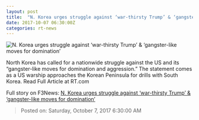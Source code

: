 ```yaml
---
layout: post
title:  "N. Korea urges struggle against ‘war-thirsty Trump’ & ‘gangster-like moves for domination’"
date: 2017-10-07 06:30:00Z
categories: rt-news
---
```


![N. Korea urges struggle against ‘war-thirsty Trump’ & ‘gangster-like moves for domination’](https://cdni.rt.com/files/2017.10/article/59d872b7fc7e9335028b4567.jpg)

North Korea has called for a nationwide struggle against the US and its “gangster-like moves for domination and aggression.” The statement comes as a US warship approaches the Korean Peninsula for drills with South Korea. Read Full Article at RT.com


Full story on F3News: [N. Korea urges struggle against ‘war-thirsty Trump’ & ‘gangster-like moves for domination’](http://www.f3nws.com/n/dxasjH)

> Posted on: Saturday, October 7, 2017 6:30:00 AM
